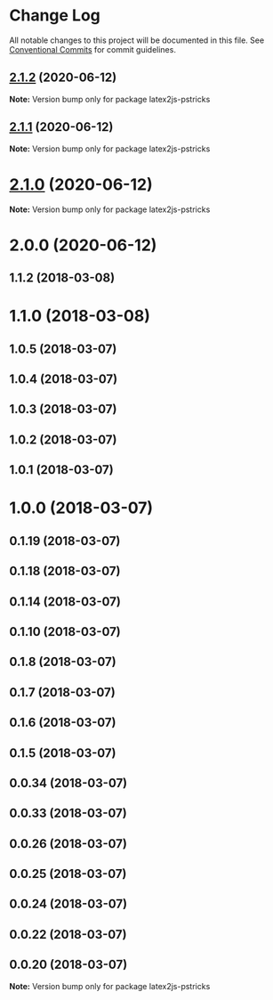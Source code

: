 # Change Log

All notable changes to this project will be documented in this file.
See [Conventional Commits](https://conventionalcommits.org) for commit guidelines.

## [2.1.2](https://github.com/pyramation/latex2js/compare/latex2js-pstricks@2.1.1...latex2js-pstricks@2.1.2) (2020-06-12)

**Note:** Version bump only for package latex2js-pstricks





## [2.1.1](https://github.com/pyramation/latex2js/compare/latex2js-pstricks@2.1.0...latex2js-pstricks@2.1.1) (2020-06-12)

**Note:** Version bump only for package latex2js-pstricks





# [2.1.0](https://github.com/pyramation/latex2js/compare/latex2js-pstricks@2.0.0...latex2js-pstricks@2.1.0) (2020-06-12)

**Note:** Version bump only for package latex2js-pstricks





# 2.0.0 (2020-06-12)



## 1.1.2 (2018-03-08)



# 1.1.0 (2018-03-08)



## 1.0.5 (2018-03-07)



## 1.0.4 (2018-03-07)



## 1.0.3 (2018-03-07)



## 1.0.2 (2018-03-07)



## 1.0.1 (2018-03-07)



# 1.0.0 (2018-03-07)



## 0.1.19 (2018-03-07)



## 0.1.18 (2018-03-07)



## 0.1.14 (2018-03-07)



## 0.1.10 (2018-03-07)



## 0.1.8 (2018-03-07)



## 0.1.7 (2018-03-07)



## 0.1.6 (2018-03-07)



## 0.1.5 (2018-03-07)



## 0.0.34 (2018-03-07)



## 0.0.33 (2018-03-07)



## 0.0.26 (2018-03-07)



## 0.0.25 (2018-03-07)



## 0.0.24 (2018-03-07)



## 0.0.22 (2018-03-07)



## 0.0.20 (2018-03-07)

**Note:** Version bump only for package latex2js-pstricks
